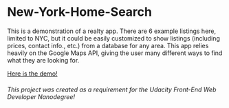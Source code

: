 # New-York-Home-Search
 
This is a demonstration of a realty app. There are 6 example listings here, limited to NYC, but it could be easily customized to show listings (including prices, contact info., etc.) from a database for any area. This app relies heavily on the Google Maps API, giving the user many different ways to find what they are looking for.

[Here is the demo!](https://4mber.github.io/New-York-Home-Search/)

###### This project was created as a requirement for the Udacity Front-End Web Developer Nanodegree!
